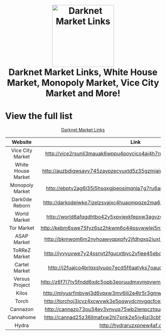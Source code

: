 <h1 align="center">
  <br>
  <a href="http://darknetmarketlinks.xyz"><img src="https://i.imgur.com/o7OFz1K.jpeg" alt="Darknet Market Links" width="200" height="200"></a>
  <br>
  Darknet Market Links, White House Market, Monopoly Market, Vice City Market and More!
  <br>
</h1>

# View the full list
<p align="center">
  <a href="https://darknetmarketlinks.xyz">Darknet Market Links</a>
</p>

| Website  | Link  |
| :-----: | :-: |
| Vice City Market | http://vice2rsunli3mauak6wppu4poycjco4aj4h7rcgmf7p6eyiqzywxglid.onion |
| White House Market | http://auzbdigwsayv745zaypzecyuxtd5z35gzmjaiwzfnmzhxsccrbqykpqd.onion |
| Monopoly Market | http://ebptv2ag6l35j5hsqxgjpeosimqnla7g7ru6amj44ydofksnquc3ziid.onion |
| Dark0de Reborn | http://darkodejwkp7izelzsvajxc4huaompqze2ma62ukf6qeenrchusqeqqd.onion |
| World Market | http://world6afqgdhtbo42y5xpvjexkfepxw3agvzvt6gbxl2tda3tld6p7id.onion |
| Tor Market | http://kebm6swe75fyz6sz2hkwm6o44psvwwlej5nxvhnfumtncveuolyl4zad.onion |
| ASAP Market | http://bkmwom6m2nvhoawvqpxpfy2jfdhgxq2iuxt7dvs7imjtaqi7nv4lfyid.onion |
| ToRReZ Market | http://iyvyuvwe7y24ssnyt2fgucxtbyc2vfjee45ebq5vqp7denrcg2rzopad.onion |
| Cartel Market | http://j2fuajco4brlqxslyuqo7ecd5f6aatyks7oaud3bgjtxq56mylcosrid.onion |
| Versus Project | http://z6f7l7ty5fndd6xdc5opb3eoruudmxvmpvwmuidaq2hel5fnbqzo6wyd.onion |
| Kilos | http://mlyusrfmbvwj3d6vpxw3mv6ili2e4tr5r3gmwzx6m5ksrojyh6s63eid.onion |
| Torch | http://torchoj3icvz4xcwvwk3e5pqwydcmvgqcfcex2awshjpc7q4zrpldrid.onion |
| Cannazon | http://cannazo73ou34ev3vnvuq75wb2ienpcztqudkdozpuitvykqhvtiffyd.onion |
| Cannahome | http://cannad25z36llmafxw2hl7pnk2e5jy4izi3cbhghzt477fz2qgmjgdyd.onion |
| Hydra | http://hydraruzxpnew4af.onion |
